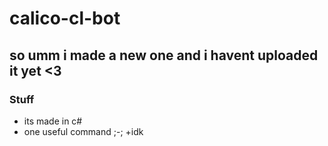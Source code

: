 # calico-cl-bot
## so umm i made a new one and i havent uploaded it yet <3
### Stuff
+ its made in c#
+ one useful command ;-;
+idk
